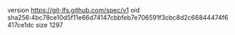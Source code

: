 version https://git-lfs.github.com/spec/v1
oid sha256:4bc78ce10d5f11e66d74147cbbfeb7e706591f3cbc8d2c66844474f6417ce1dc
size 1297
